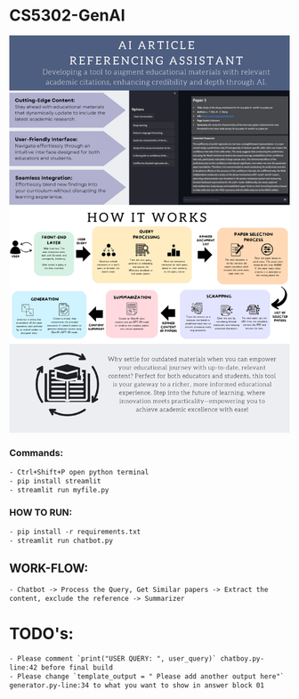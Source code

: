 # CS5302-GenAI
![alt text](https://github.com/daim-cell/CS5302-GenAI/blob/main/G10-Poster.jpg?raw=true)

### Commands:
    - Ctrl+Shift+P open python terminal
    - pip install streamlit
    - streamlit run myfile.py


### HOW TO RUN:
    - pip install -r requirements.txt
    - streamlit run chatbot.py

## WORK-FLOW:
    - Chatbot -> Process the Query, Get Similar papers -> Extract the content, exclude the reference -> Summarizer

# TODO's:
    - Please comment `print("USER QUERY: ", user_query)` chatboy.py-line:42 before final build
    - Please change `template_output = " Please add another output here"` generator.py-line:34 to what you want to show in answer block 01  
